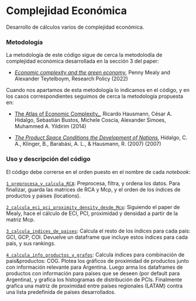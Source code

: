 # Complejidad Económica

Desarrollo de cálculos varios de complejidad económica.


### Metodología

La metodología de este código sigue de cerca la metodolodía de complejidad económica desarrollada en la sección 3 del paper:

- [_Economic complexity and the green economy_](https://doi.org/10.1016/j.respol.2020.103948), Penny Mealy and Alexander Teytelboym, Research Policy (2022)


Cuando nos apartamos de esta metodología lo indicamos en el código, y en los casos correspondientes seguimos de cerca la metodología propuesta en:

- [The Atlas of Economic Complexity_](https://direct.mit.edu/books/oa-monograph/3014/The-Atlas-of-Economic-ComplexityMapping-Paths-to), Ricardo Hausmann, César A. Hidalgo, Sebastián Bustos, Michele Coscia, Alexander Simoes, Muhammed A. Yildirim (2014)

- [_The Product Space Conditions the Development of Nations_](https://arxiv.org/ftp/arxiv/papers/0708/0708.2090.pdf), Hidalgo, C. A., Klinger, B., Barabási, A. L., & Hausmann, R. (2007) (2007)


### Uso y descripción del código

El código debe correrse en el orden puesto en el nombre de cada _notebook_:

[`1_preprocesa_y_calcula_RCA`](https://github.com/TuQmano/complejidad-economica/blob/main/1_preprocesa_y_calcula_RCA.ipynb): Preprocesa, filtra, y ordena los datos. Para finalizar, guarda las matrices de RCA y Mcp, y el orden de los índices de productos y paises (locations).

[`2_calcula_eci_pci_proximity_density_desde_Mcp`](https://github.com/TuQmano/complejidad-economica/blob/main/2_calcula_eci_pci_proximity_density_desde_Mcp.ipynb): Siguiendo el paper de Mealy, hace el cálculo de ECI, PCI, proximidad y densidad a partir de la matriz Mcp.

[`3_calcula_indices_de_paises`](https://github.com/TuQmano/complejidad-economica/blob/main/3_calcula_indices_de_paises.ipynb): Calcula el resto de los índices para cada país: GCI, GCP, COI. Devuelve un dataframe que incluye estos índices para cada país, y sus rankings.

[`4_calcula_info_productos_y_grafos`](https://github.com/TuQmano/complejidad-economica/blob/main/4_calcula_info_productos_y_grafos.ipynb): Calcula índices para combinación de país&productos: COG. Plotea los gráficos de proximidad de productos junto con información relevante para Argentina. Luego arma los dataframes de productos con información para países que se deseen (por default para Argentina), y grafica los histogramas de distribución de PCIs. Finalmente grafica una matriz de proximidad entre países regionales (LATAM) contra una lista predefinida de países desarrollados.
